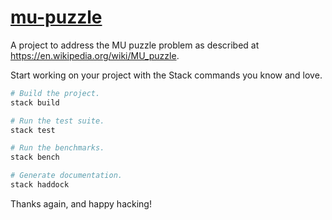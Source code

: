 # [mu-puzzle][]

A project to address the MU puzzle problem as described at
<https://en.wikipedia.org/wiki/MU_puzzle>.

Start working on your project with the Stack commands
you know and love.

``` sh
# Build the project.
stack build

# Run the test suite.
stack test

# Run the benchmarks.
stack bench

# Generate documentation.
stack haddock
```

Thanks again, and happy hacking!

[mu-puzzle]: https://github.com/smunix/mu-puzzle
